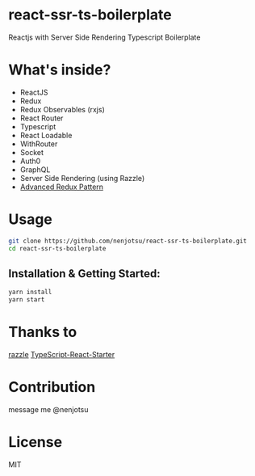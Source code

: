 # react-ssr-ts-boilerplate

Reactjs with Server Side Rendering Typescript Boilerplate

# What's inside?

- ReactJS
- Redux
- Redux Observables (rxjs)
- React Router
- Typescript
- React Loadable
- WithRouter
- Socket
- Auth0
- GraphQL
- Server Side Rendering (using Razzle)
- [Advanced Redux Pattern](https://github.com/nenjotsu/advanced-redux-pattern)

# Usage

```bash
git clone https://github.com/nenjotsu/react-ssr-ts-boilerplate.git
cd react-ssr-ts-boilerplate
```

## Installation & Getting Started:

```bash
yarn install
yarn start
```

# Thanks to

[razzle](https://github.com/jaredpalmer/razzle.git)
[TypeScript-React-Starter](https://github.com/Microsoft/TypeScript-React-Starter)

# Contribution

message me @nenjotsu

# License

MIT
